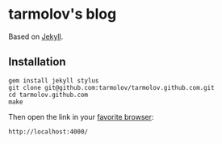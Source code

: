 # tarmolov's blog
Based on [Jekyll](http://jekyllrb.com/).

## Installation
```
gem install jekyll stylus
git clone git@github.com:tarmolov/tarmolov.github.com.git
cd tarmolov.github.com
make
```
Then open the link in your [favorite browser](http://browser.yandex.com/):
```
http://localhost:4000/
```
